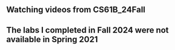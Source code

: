 ## Watching videos from CS61B_24Fall
## The labs I completed in Fall 2024 were not available in Spring 2021